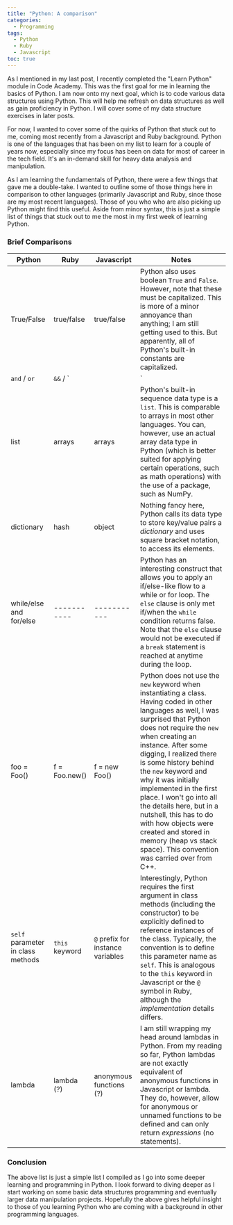 ```yaml
---
title: "Python: A comparison"
categories:
  - Programming
tags:
  - Python
  - Ruby
  - Javascript
toc: true
---
```

As I mentioned in my last post, I recently completed the "Learn Python" module in Code Academy.  This was the first goal for me in learning the basics of Python.  I am now onto my next goal, which is to code various data structures using Python.  This will help me refresh on data structures as well as gain proficiency in Python.  I will cover some of my data structure exercises in later posts.  

For now, I wanted to cover some of the quirks of Python that stuck out to me, coming most recently from a Javascript and Ruby background.  Python is one of the languages that has been on my list to learn for a couple of years now, especially since my focus has been on data for most of career in the tech field.  It's an in-demand skill for heavy data analysis and manipulation.

As I am learning the fundamentals of Python, there were a few things that gave me a double-take.  I wanted to outline some of those things here in comparison to other languages (primarily Javascript and Ruby, since those are my most recent languages).  Those of you who who are also picking up Python might find this useful.  Aside from minor syntax, this is just a simple list of things that stuck out to me the most in my first week of learning Python.

### Brief Comparisons

|Python                    |Ruby                      |Javascript      |Notes     |
|--------------------------|--------------------------|----------------|----------|
|True/False                |true/false                |true/false                 |Python also uses boolean `True` and `False`.  However, note that these must be capitalized.  This is more of a minor annoyance than anything; I am still getting used to this.  But apparently, all of Python's built-in constants are capitalized.  
|`and` / `or`              |`&&` / `||`               |`&&` / `||`                |Python is a bit more verbose and spells out its logical operator.  Something that I am also still getting used to, as I regularly get syntax errors by using symbols instead. 
|list                      |arrays                    |arrays                     |Python's built-in sequence data type is a `list`.  This is comparable to arrays in most other languages.  You can, however, use an actual array data type in Python (which is better suited for applying certain operations, such as math operations) with the use of a package, such as NumPy.
|dictionary                |hash                      |object                     |Nothing fancy here, Python calls its data type to store key/value pairs a _dictionary_ and uses square bracket notation, to access its elements.
|while/else and for/else   |     -----------          |       -----------         |Python has an interesting construct that allows you to apply an if/else-like flow to a while or for loop.  The `else` clause is only met if/when the `while` condition returns false.  Note that the `else` clause would not be executed if a `break` statement is reached at anytime during the loop.
|foo = Foo()               |f = Foo.new()             |f = new Foo()              |Python does not use the `new` keyword when instantiating a class.  Having coded in other languages as well, I was surprised that Python does not require the `new` when creating an instance.  After some digging, I realized there is some history behind the `new` keyword and why it was initially implemented in the first place.  I won't go into all the details here, but in a nutshell, this has to do with how objects were created and stored in memory (heap vs stack space).  This convention was carried over from C++.
|`self` parameter in class methods|`this` keyword     |`@` prefix for instance variables         |Interestingly, Python requires the first argument in class methods (including the constructor) to be explicitly defined to reference instances of the class.  Typically, the convention is to define this parameter name as `self`.  This is analogous to the `this` keyword in Javascript or the `@` symbol in Ruby, although the _implementation_ details differs.
|lambda                    |lambda (?)                |anonymous functions (?)    |I am still wrapping my head around lambdas in Python.  From my reading so far, Python lambdas are not exactly equivalent of anonymous functions in Javascript or lambda.  They do, however, allow for anonymous or unnamed functions to be defined and can only return _expressions_ (no statements).

### Conclusion
The above list is just a simple list I compiled as I go into some deeper learning and programming in Python.  I look forward to diving deeper as I start working on some basic data structures programming and eventually larger data manipulation projects.  Hopefully the above gives helpful insight to those of you learning Python who are coming with a background in other programming languages.  